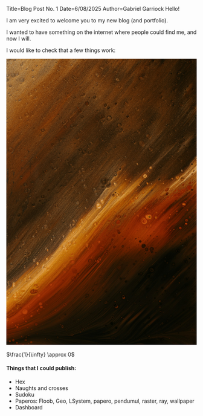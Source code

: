 Title=Blog Post No. 1
Date=6/08/2025
Author=Gabriel Garriock
Hello!

I am very excited to welcome you to my new blog (and portfolio).

I wanted to have something on the internet where people could find me, and now I will.

I would like to check that a few things work:

![(c) Pawel Czerwinski, Unsplash](photo-1609709725221-d3c6bdadc166.jpg)

$\frac{1}{\infty} \approx 0$

#### Things that I could publish:
- Hex
- Naughts and crosses
- Sudoku
- Paperos: Floob, Geo, LSystem, papero, pendumul, raster, ray, wallpaper
- Dashboard